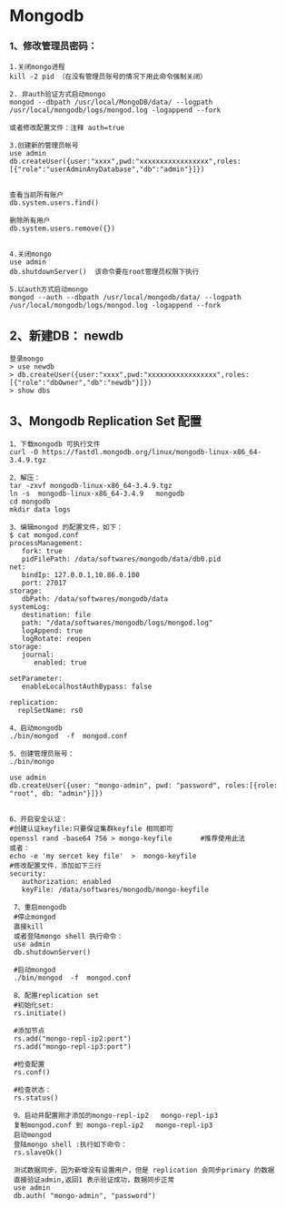 # Mongodb

### 1、修改管理员密码：

    1.关闭mongo进程
    kill -2 pid （在没有管理员账号的情况下用此命令强制关闭）
    
    2. 非auth验证方式启动mongo
    mongod --dbpath /usr/local/MongoDB/data/ --logpath /usr/local/mongodb/logs/mongod.log -logappend --fork
    
    或者修改配置文件：注释 auth=true
    
    3.创建新的管理员帐号
    use admin
    db.createUser({user:"xxxx",pwd:"xxxxxxxxxxxxxxxxx",roles:[{"role":"userAdminAnyDatabase","db":"admin"}]})  
    
    
    查看当前所有账户
    db.system.users.find()
    
    删除所有用户
    db.system.users.remove({})
    

    4.关闭mongo
    use admin
    db.shutdownServer()  该命令要在root管理员权限下执行
    
    5.以auth方式启动mongo
    mongod --auth --dbpath /usr/local/mongodb/data/ --logpath /usr/local/mongodb/logs/mongod.log -logappend --fork
    
    
## 2、新建DB： newdb
    登录mongo
    > use newdb
    > db.createUser({user:"xxxx",pwd:"xxxxxxxxxxxxxxxxx",roles:[{"role":"dbOwner","db":"newdb"}]}) 
    > show dbs
    
    
     
## 3、Mongodb Replication Set 配置

    1、下载mongodb 可执行文件
    curl -O https://fastdl.mongodb.org/linux/mongodb-linux-x86_64-3.4.9.tgz

    2、解压：
    tar -zxvf mongodb-linux-x86_64-3.4.9.tgz
    ln -s  mongodb-linux-x86_64-3.4.9   mongodb
    cd mongodb
    mkdir data logs 

    3、编辑mongod 的配置文件，如下：
    $ cat mongod.conf 
    processManagement:
       fork: true
       pidFilePath: /data/softwares/mongodb/data/db0.pid
    net:
       bindIp: 127.0.0.1,10.86.0.100
       port: 27017
    storage:
       dbPath: /data/softwares/mongodb/data
    systemLog:
       destination: file
       path: "/data/softwares/mongodb/logs/mongod.log"
       logAppend: true
       logRotate: reopen
    storage:
       journal:
          enabled: true

    setParameter:
       enableLocalhostAuthBypass: false

    replication:
      replSetName: rs0

    4、启动mongodb
    ./bin/mongod  -f  mongod.conf 

    5、创建管理员账号：
    ./bin/mongo

    use admin
    db.createUser({user: "mongo-admin", pwd: "password", roles:[{role: "root", db: "admin"}]})


    6、开启安全认证：
    #创建认证keyfile:只要保证集群keyfile 相同即可
    openssl rand -base64 756 > mongo-keyfile       #推荐使用此法
    或者：
    echo -e 'my sercet key file'  >  mongo-keyfile
    #修改配置文件，添加如下三行
    security:
       authorization: enabled
       keyFile: /data/softwares/mongodb/mongo-keyfile

     7、重启mongodb
     #停止mongod
     直接kill 
     或者登陆mongo shell 执行命令：
     use admin 
     db.shutdownServer()

     #启动mongod
     ./bin/mongod  -f  mongod.conf 

     8、配置replication set
     #初始化set:
     rs.initiate()

     #添加节点
     rs.add("mongo-repl-ip2:port")
     rs.add("mongo-repl-ip3:port")

     #检查配置
     rs.conf()

     #检查状态：
     rs.status()

     9、启动并配置刚才添加的mongo-repl-ip2   mongo-repl-ip3
     复制mongod.conf 到 mongo-repl-ip2   mongo-repl-ip3
     启动mongod
     登陆mongo shell :执行如下命令：
     rs.slaveOk()

     测试数据同步，因为新增没有设置用户，但是 replication 会同步primary 的数据
     直接验证admin,返回1 表示验证成功，数据同步正常
     use admin
     db.auth( "mongo-admin", "password")
 
 
 
 
 
